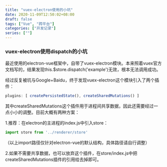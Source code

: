 ```yaml
---
title: "vuex-electron使用的小坑"
date: 2020-11-09T12:50:02+08:00
draft: false
tags: ["Vue", "跨平台"]
categories: ["开发记录"]
series: [""]
---
```


### vuex-electron使用dispatch的小坑

最近使用的electron-vue框架中，自带了vuex-electron模块。本来照着vuex官方文档写的，结果发现this.$store.dispatch('example')无效，根本无法调用成功。

经过反复被坑与Google+Baidu，终于发现vuex-electron这个模块引入了两个插件：

```js
plugins: [ createPersistedState(), createSharedMutations() ]
```

其中createSharedMutations这个插件用于进程间共享数据，因此还需要经过一点小小的调整。目前大概有两种方案：

1.推荐：在electron的主进程的index.js中引入store：

```js
import store from '../renderer/store'
```

（以上import路径仅针对electron-vue的默认结构，具体路径请自行调整）

2.如果不需要共享数据，也可以放弃这个插件，在store/index.js中把createSharedMutations插件的引用给去掉即可。
